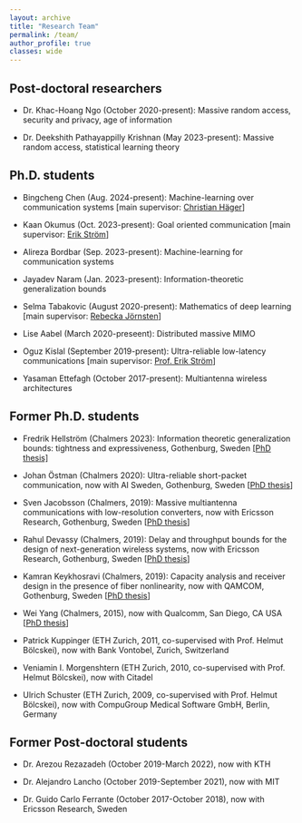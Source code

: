 ```yaml
---
layout: archive
title: "Research Team"
permalink: /team/
author_profile: true
classes: wide
---
```


## Post-doctoral researchers

- Dr. Khac-Hoang Ngo (October 2020-present): Massive random access, security and privacy, age of information

- Dr. Deekshith Pathayappilly Krishnan (May 2023-present): Massive random
  access, statistical learning theory  

## Ph.D. students

- Bingcheng Chen (Aug. 2024-present): Machine-learning over communication systems [main
supervisor: [Christian Häger](https://www.chalmers.se/en/persons/hagerc/)]

- Kaan Okumus (Oct. 2023-present): Goal oriented communication [main supervisor:
  [Erik Ström](https://www.chalmers.se/en/persons/estrom/)]

- Alireza Bordbar (Sep. 2023-present): Machine-learning for communication
  systems

- Jayadev Naram (Jan. 2023-present): Information-theoretic generalization bounds

- Selma Tabakovic (August 2020-present): Mathematics of deep learning  [main supervisor: [Rebecka Jörnsten](http://www.math.chalmers.se/~jornsten/)]

- Lise Aabel (March 2020-preseent): Distributed massive MIMO

- Oguz Kislal (September 2019-present): Ultra-reliable low-latency communications [main supervisor: [Prof. Erik Ström](https://www.chalmers.se/en/staff/Pages/erik-strom.aspx)]

- Yasaman Ettefagh (October 2017-present): Multiantenna wireless architectures

<!-- - Johan Östman (September 2015-present): Ultra-reliable low-latency communications [co-supervised with Prof. Erik Ström] -->

<!-- - Sven Jacobsson (March 2015-present): Massive MIMO with low precision converters [industrial PhD student at Ericsson Research]

- Kamran Keykhosravi (March 2014-present): Information theory for fiber-optic channels [co-supervised with Prof. Erik Agrell]

- Rahul Devassy (August 2013 - present): fading networks at finite blocklength -->

## Former Ph.D. students

- Fredrik Hellström (Chalmers 2023): Information theoretic generalization bounds: tightness and expressiveness, Gothenburg, Sweden [[PhD thesis]](https://evt.ungpd.com/Issues/dd1df13d-d893-48ef-a233-559dfdfd586e/Click?ContactId=8ad52a77-803a-4e7f-98d9-d9f1be23f3d1&url=https%3a%2f%2fchalmersuniversity.box.com%2fs%2fy7a50qdyxaz988vdasl18yfj9op2j9pu)

- Johan Östman (Chalmers 2020): Ultra-reliable short-packet communication, now with AI Sweden, Gothenburg, Sweden [[PhD thesis](https://chalmersuniversity.app.box.com/file/727304702240?s=4x3icks6qfbmbbjahzy9m4bihpyjb39u)]

- Sven Jacobsson (Chalmers, 2019): Massive multiantenna communications with low-resolution converters, now with Ericsson Research, Gothenburg, Sweden \[[PhD thesis](https://chalmersuniversity.box.com/s/7gmf42jcxnfu8a02wx9r3si2e5c9qx2t)]

- Rahul Devassy (Chalmers, 2019): Delay and throughput bounds for the design of next-generation wireless systems, now with Ericsson Research, Gothenburg, Sweden
 \[[PhD thesis](https://chalmersuniversity.box.com/s/jjz97z6tjvpqlq2pgeg16pj5n60tr1h0)]

- Kamran Keykhosravi (Chalmers, 2019): Capacity analysis and receiver design in the presence of fiber nonlinearity, now with QAMCOM, Gothenburg, Sweden
 \[[PhD thesis](https://chalmersuniversity.box.com/s/t12r161q6khcrx3aal4u9ho8mzlewncx)]

- Wei Yang (Chalmers, 2015), now with Qualcomm, San Diego, CA USA \[[PhD thesis](https://chalmersuniversity.box.com/shared/static/cp3xuzd81of6k9c6a3ajgezbfnzbospd.pdf)]

- Patrick Kuppinger (ETH Zurich, 2011, co-supervised with Prof. Helmut Bölcskei), now with Bank Vontobel, Zurich, Switzerland

- Veniamin I. Morgenshtern (ETH Zurich, 2010, co-supervised with Prof. Helmut Bölcskei), now with Citadel

- Ulrich Schuster (ETH Zurich, 2009, co-supervised with Prof. Helmut Bölcskei), now with CompuGroup Medical Software GmbH, Berlin, Germany

## Former Post-doctoral students

- Dr. Arezou Rezazadeh (October 2019-March 2022), now with KTH

- Dr. Alejandro Lancho (October 2019-September 2021), now with MIT

- Dr. Guido Carlo Ferrante (October 2017-October 2018), now with Ericsson Research, Sweden
